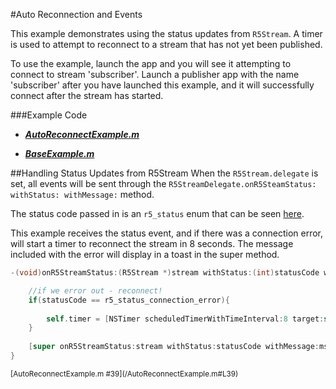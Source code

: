 #Auto Reconnection and Events

This example demonstrates using the status updates from `R5Stream`.  A timer is used to attempt to reconnect to a stream that has not yet been published.

To use the example, launch the app and you will see it attempting to connect to stream 'subscriber'.  Launch a publisher app with the name 'subscriber' after you have launched this example, and it will successfully connect after the stream has started.



###Example Code
- ***[AutoReconnectExample.m](/AutoReconnectExample.m)***

- ***[BaseExample.m](
https://github.com/red5pro/streaming-ios/blob/master/Red5ProStreaming/BaseExample.m)***


##Handling Status Updates from R5Stream
When the `R5Stream.delegate` is set, all events will be sent through the  `R5StreamDelegate.onR5SteamStatus: withStatus: withMessage:` method.  

The status code passed in is an `r5_status` enum that can be seen [here](https://github.com/red5pro/streaming-ios/blob/master/Red5ProStreaming/R5Streaming.framework/Headers/global.h#L93).

This example receives the status event, and if there was a connection error, will start a timer to reconnect the stream in 8 seconds.  The message included with the error will display in a toast in the super method.

```Objective-C
-(void)onR5StreamStatus:(R5Stream *)stream withStatus:(int)statusCode withMessage:(NSString *)msg{

    //if we error out - reconnect!
    if(statusCode == r5_status_connection_error){
        
        self.timer = [NSTimer scheduledTimerWithTimeInterval:8 target:self selector:@selector(reconnect:) userInfo:nil repeats:NO];
    }
    
    [super onR5StreamStatus:stream withStatus:statusCode withMessage:msg];
}

```
<sup>
[AutoReconnectExample.m #39](/AutoReconnectExample.m#L39)
</sup>

